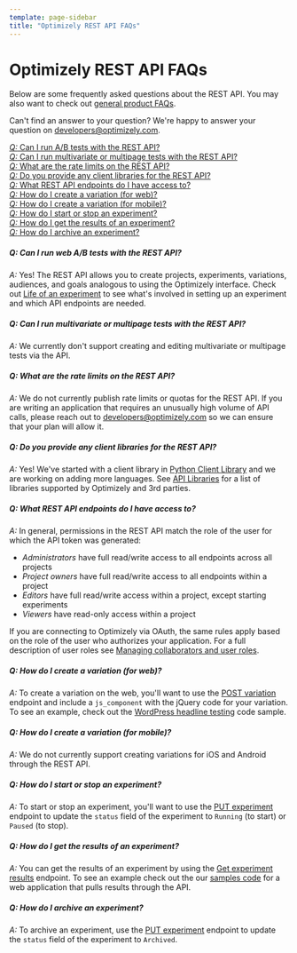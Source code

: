 ```yaml
---
template: page-sidebar
title: "Optimizely REST API FAQs"
---
```


# Optimizely REST API FAQs

Below are some frequently asked questions about the REST API. You may also want to check out [general product FAQs](https://help.optimizely.com/hc/en-us/articles/200904580).

Can't find an answer to your question? We're happy to answer your question on <a href="developers@optimizely.com">developers@optimizely.com</a>.

<a href="#run-tests">*Q:* Can I run A/B tests with the REST API?</a><br>
<a href="#run-mvt-tests">*Q:* Can I run multivariate or multipage tests with the REST API?</a><br>
<a href="#rate-limits">*Q:* What are the rate limits on the REST API?</a><br>
<a href="#client-libraries">*Q:* Do you provide any client libraries for the REST API?</a><br>
<a href="#api-permissions">*Q:* What REST API endpoints do I have access to?</a><br>
<a href="#create-variation-web">*Q:* How do I create a variation (for web)?</a><br>
<a href="#create-variation-mobile">*Q:* How do I create a variation (for mobile)?</a><br>
<a href="#start-experiment">*Q:* How do I start or stop an experiment?</a><br>
<a href="#get-results">*Q:* How do I get the results of an experiment?</a><br>
<a href="#archive-experiment">*Q:* How do I archive an experiment?</a><br>


<a name="run-tests"></a>
##### *Q: Can I run web A/B tests with the REST API?*
*A:* Yes! The REST API allows you to create projects, experiments, variations, audiences, and goals analogous to using the Optimizely interface. Check out [Life of an experiment](../../overview#life-of-an-experiment) to see what's involved in setting up an experiment and which API endpoints are needed.

<a name="run-mvt-tests"></a>
##### *Q: Can I run multivariate or multipage tests with the REST API?*
*A:* We currently don't support creating and editing multivariate or multipage tests via the API.

<a name="rate-limits"></a>
##### *Q: What are the rate limits on the REST API?*
*A:* We do not currently publish rate limits or quotas for the REST API. If you are writing an application that requires an unusually high volume of API calls, please reach out to <a href="developers@optimizely.com">developers@optimizely.com</a> so we can ensure that your plan will allow it.

<a name="client-libraries"></a>
##### *Q: Do you provide any client libraries for the REST API?*
*A:* Yes! We've started with a client library in [Python Client Library](https://github.com/optimizely/optimizely-client-python) and we are working on adding more languages. See [API Libraries](../reference#libraries) for a list of libraries supported by Optimizely and 3rd parties.

<a name="api-permissions"></a>
##### *Q: What REST API endpoints do I have access to?*
*A:* In general, permissions in the REST API match the role of the user for which the API token was generated:

* *Administrators* have full read/write access to all endpoints across all projects
* *Project owners* have full read/write access to all endpoints within a project
* *Editors* have full read/write access within a project, except starting experiments
* *Viewers* have read-only access within a project

If you are connecting to Optimizely via OAuth, the same rules apply based on the role of the user who authorizes your application. For a full description of user roles see [Managing collaborators and user roles](https://help.optimizely.com/hc/en-us/articles/200040775).

<a name="create-variation-web"></a>
##### *Q: How do I create a variation (for web)?*
*A:* To create a variation on the web, you'll want to use the [POST variation](../reference#create-variation) endpoint and include a `js_component` with the jQuery code for your variation. To see an example, check out the [WordPress headline testing](../samples#technology-integrations-cms) code sample.

<a name="create-variation-mobile"></a>
##### *Q: How do I create a variation (for mobile)?*
*A:* We do not currently support creating variations for iOS and Android through the REST API.

<a name="start-experiment"></a>
##### *Q: How do I start or stop an experiment?*
*A:* To start or stop an experiment, you'll want to use the [PUT experiment](../reference#update-experiment) endpoint to update the `status` field of the experiment to `Running` (to start) or `Paused` (to stop).

<a name="get-results"></a>
##### *Q: How do I get the results of an experiment?*
*A:* You can get the results of an experiment by using the [Get experiment results](../reference#get-stats) endpoint. To see an example check out the our [samples code](../../samples#results) for a web application that pulls results through the API.

<a name="archive-experiment"></a>
##### *Q: How do I archive an experiment?*
*A:* To archive an experiment, use the [PUT experiment](../reference#update-experiment) endpoint to update the `status` field of the experiment to `Archived`.

